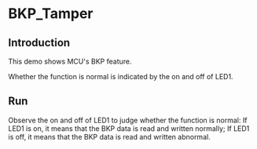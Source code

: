 # BKP_Tamper

## Introduction

This demo shows MCU's BKP feature.

Whether the function is normal is indicated by the on and off of LED1.

## Run

Observe the on and off of LED1 to judge whether the function is normal:
If LED1 is on, it means that the BKP data is read and written normally;
If LED1 is off, it means that the BKP data is read and written abnormal.
